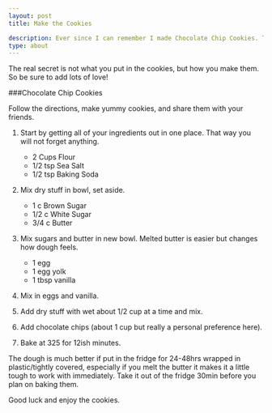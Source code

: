 ```yaml
---
layout: post
title: Make the Cookies

description: Ever since I can remember I made Chocolate Chip Cookies. Ten years ago I discovered a recipe I really liked, memorized it, and spent the next ten years experimenting on slight variations. I always get lots of people asking me for my recipe, so here it is.
type: about
---
```



The real secret is not what you put in the cookies, but how you make them. So be sure to add lots of love!

###Chocolate Chip Cookies

Follow the directions, make yummy cookies, and share them with your friends.

1.	Start by getting all of your ingredients out in one place. That way you will not forget anything.


	*	2 Cups Flour
	*	1/2 tsp Sea Salt
	*	1/2 tsp Baking Soda
 
2.	Mix dry stuff in bowl, set aside. 
	*	1 c Brown Sugar
	*	1/2 c White Sugar
	*	3/4 c Butter

3.	Mix sugars and butter in new bowl. Melted butter is easier but changes how dough feels.
	*	1 egg
	*	1 egg yolk 
	*	1 tbsp vanilla 

4.	Mix in eggs and vanilla.

5.	Add dry stuff with wet about 1/2 cup at a time and mix.
6.	Add chocolate chips (about 1 cup but really a personal preference here). 

7.	Bake at 325 for 12ish minutes.

The dough is much better if put in the fridge for 24-48hrs wrapped in plastic/tightly covered, especially if you melt the butter it makes it a little tough to work with immediately. Take it out of the fridge 30min before you plan on baking them. 


Good luck and enjoy the cookies.
